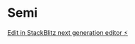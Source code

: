# Semi

[Edit in StackBlitz next generation editor ⚡️](https://stackblitz.com/~/github.com/V3GOL/Semi)